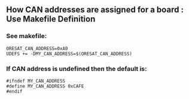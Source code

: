 
## How CAN addresses are assigned for a board : Use Makefile Definition

### See makefile:

```
ORESAT_CAN_ADDRESS=0xA0
UDEFS += -DMY_CAN_ADDRESS=$(ORESAT_CAN_ADDRESS)
```

### If CAN address is undefined then the default  is:

```
#ifndef MY_CAN_ADDRESS
#define MY_CAN_ADDRESS 0xCAFE
#endif
```


